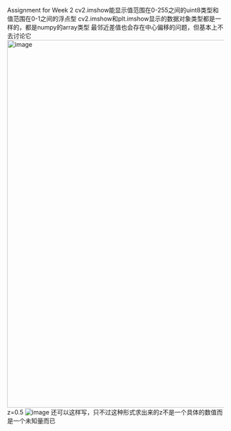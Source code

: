 Assignment for Week 2
cv2.imshow能显示值范围在0-255之间的uint8类型和值范围在0-1之间的浮点型
cv2.imshow和plt.imshow显示的数据对象类型都是一样的，都是numpy的array类型
最邻近差值也会存在中心偏移的问题，但基本上不去讨论它
<img width="856" alt="image" src="https://github.com/tangjunhao518/badou-ai-special-2023/assets/93815985/372caafd-e852-4c4f-9583-93b9bcd56d43">
z=0.5
![image](https://github.com/tangjunhao518/badou-ai-special-2023/assets/93815985/1a6d3efa-ff6e-4794-8e7a-5159609f9fae)
还可以这样写，只不过这种形式求出来的z不是一个具体的数值而是一个未知量而已
